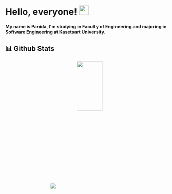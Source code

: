 # Hello, everyone! <img src="https://raw.githubusercontent.com/MartinHeinz/MartinHeinz/master/wave.gif" width="30px">
#### My name is Panida, I'm studying in Faculty of Engineering and majoring in Software Engineering at Kasetsart University.
## :bar_chart: Github Stats
<p align="center">
  <img align="center" src="https://github-readme-stats.vercel.app/api?username=PanidaOun&show_icons=true&theme=material-palenight&line_height=21"/>
  <a href="https://github.com/anuraghazra/github-readme-stats">
    <img align="center" width="40%" height="20%" src="https://github-readme-stats.vercel.app/api/top-langs/?username=PanidaOun&langs_count=8&layout=compact&theme=buefy" />
  </a>
</p>
